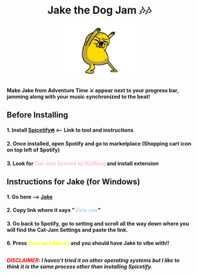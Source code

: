 <h1 align="center">Jake the Dog Jam 🎶🎶</h1>

<p align="center">
    <img src="jakegif.gif" alt="ya boiiii" width="200" height="150">

#### Make Jake from Adventure Time ⚔️ appear next to your progress bar, jamming along with your music synchronized to the beat!

## Before Installing
#### 1. Install [Spicetify🔥](https://github.com/spicetify) <-- Link to tool and instructions

#### 2. Once installed, open Spotify and go to marketplace (Shopping cart icon on top left of Spotify)

#### 3. Look for <span style="color: pink;">Cat-Jam Synced by Blafking</span> and install extension

## Instructions for Jake (for Windows)

#### 1. Go here --> [Jake](jakeforspiceify.webm)

#### 2. Copy link where it says "<span style="color: lightblue;">View raw</span>"

#### 3. Go back to Spotify, go to setting and scroll all the way down where you will find the Cat-Jam Settings and paste the link.

#### 6. Press <span style="color: yellow;">Save and Reload</span> and you should have Jake to vibe with!! 

##

##### <span style="color: red;">DISCLAIMER</span>: I haven't tried it on other operating systems but I like to think it is the same process other than installing Spicetify.